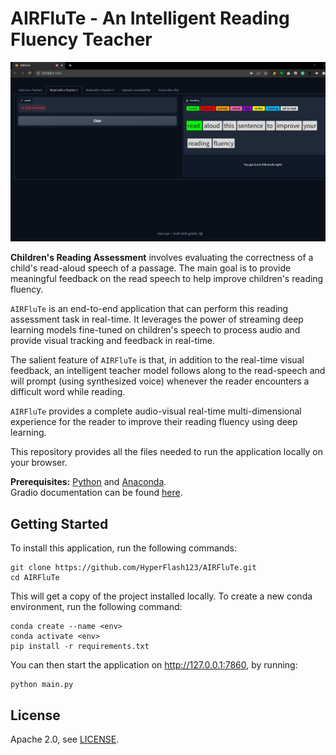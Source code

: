 # AIRFluTe - An Intelligent Reading Fluency Teacher

![Alt text](https://github.com/HyperFlash123/AIRFluTe/blob/main/image.jpg)

**Children's Reading Assessment** involves evaluating the correctness of a child's read-aloud speech of a passage. The main goal is to provide meaningful feedback on the read speech to help improve children's reading fluency.

`AIRFluTe` is an end-to-end application that can perform this reading assessment task in real-time. It leverages the power of streaming deep learning models fine-tuned on children's speech to process audio and provide visual tracking and feedback in real-time.

The salient feature of `AIRFluTe` is that, in addition to the real-time visual feedback, an intelligent teacher model follows along to the read-speech and will prompt (using synthesized voice) whenever the reader encounters a difficult word while reading. 

`AIRFluTe` provides a complete audio-visual real-time multi-dimensional experience for the reader to improve their reading fluency using deep learning.

This repository provides all the files needed to run the application locally on your browser.

**Prerequisites:** [Python](https://www.python.org/downloads/) and [Anaconda](https://docs.anaconda.com/anaconda/install/index.html). <br />
Gradio documentation can be found [here](https://www.gradio.app/docs/).

## Getting Started

To install this application, run the following commands:
```
git clone https://github.com/HyperFlash123/AIRFluTe.git
cd AIRFluTe
```
This will get a copy of the project installed locally.
To create a new conda environment, run the following command:
```
conda create --name <env>
conda activate <env>
pip install -r requirements.txt
```
You can then start the application on http://127.0.0.1:7860, by running:
```
python main.py
```

## License

Apache 2.0, see [LICENSE](LICENSE).
